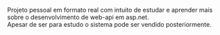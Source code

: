 Projeto pessoal em formato real com intuito de estudar e aprender mais sobre o desenvolvimento de web-api em asp.net.
<br>
Apesar de ser para estudo o sistema pode ser vendido posteriormente.
